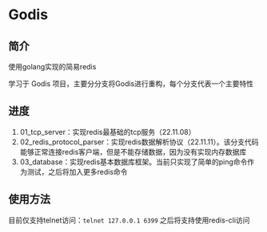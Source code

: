 # Godis
## 简介
使用golang实现的简易redis

学习于 Godis 项目，主要分分支将Godis进行重构，每个分支代表一个主要特性

## 进度
1. 01_tcp_server：实现redis最基础的tcp服务（22.11.08）
2. 02_redis_protocol_parser：实现redis数据解析协议（22.11.11）。该分支代码能够正常连接redis客户端，但是不能存储数据，因为没有实现内存数据库
3. 03_database：实现redis基本数据库框架。当前只实现了简单的ping命令作为测试，之后将加入更多redis命令

## 使用方法
目前仅支持telnet访问：`telnet 127.0.0.1 6399`
之后将支持使用redis-cli访问 
